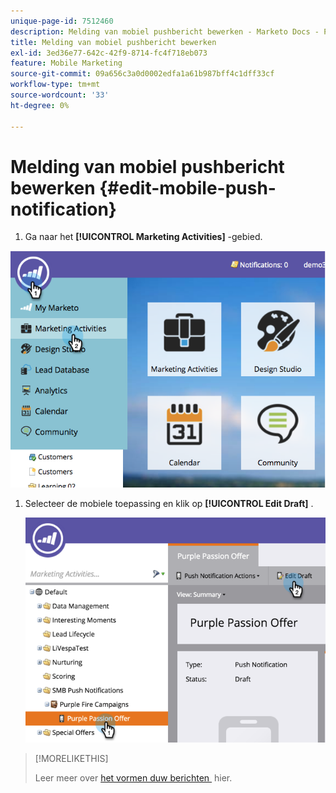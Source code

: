 ```yaml
---
unique-page-id: 7512460
description: Melding van mobiel pushbericht bewerken - Marketo Docs - Productdocumentatie
title: Melding van mobiel pushbericht bewerken
exl-id: 3ed36e77-642c-42f9-8714-fc4f718eb073
feature: Mobile Marketing
source-git-commit: 09a656c3a0d0002edfa1a61b987bff4c1dff33cf
workflow-type: tm+mt
source-wordcount: '33'
ht-degree: 0%

---
```


# Melding van mobiel pushbericht bewerken {#edit-mobile-push-notification}

1. Ga naar het **[!UICONTROL Marketing Activities]** -gebied.

![](assets/image2015-4-22-18-3a44-3a42.png)

1. Selecteer de mobiele toepassing en klik op **[!UICONTROL Edit Draft]** .

   ![](assets/image2015-4-22-18-3a45-3a13.png)

>[!MORELIKETHIS]
>
>Leer meer over [&#x200B; het vormen duw berichten &#x200B;](/help/marketo/product-docs/mobile-marketing/push-notifications/configure-mobile-push-notification.md) hier.
